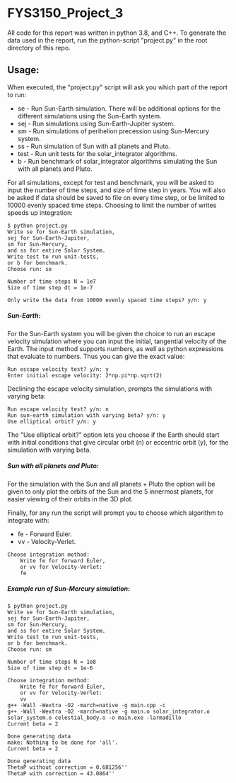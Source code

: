 # FYS3150_Project_3
All code for this report was written in python 3.8, and C++.
To generate the data used in the report, run the python-script "project.py" in the root directory of this repo.

## Usage:
When executed, the "project.py" script will ask you which part of the report to run:
*   se   - Run Sun-Earth simulation. There will be additional options for the different simulations using the Sun-Earth system.
*   sej  - Run simulations using Sun-Earth-Jupiter system.
*   sm   - Run simulations of perihelion precession using Sun-Mercury system.
*   ss   - Run simulation of Sun with all planets and Pluto.
*   test - Run unit tests for the solar\_integrator algorithms.
*   b    - Run benchmark of solar\_integrator algorithms simulating the Sun with all planets and Pluto.

For all simulations, except for test and benchmark, you will be asked to input the number of time steps, and size of time step in years. You will also be asked if data should be saved to file on every time step, or be limited to 10000 evenly spaced time steps. Choosing to limit the number of writes speeds up integration:
```console
$ python project.py
Write se for Sun-Earth simulation,
sej for Sun-Earth-Jupiter,
sm for Sun-Mercury,
and ss for entire Solar System.
Write test to run unit-tests,
or b for benchmark.
Choose run: se

Number of time steps N = 1e7
Size of time step dt = 1e-7

Only write the data from 10000 evenly spaced time steps? y/n: y
```
##### Sun-Earth:
For the Sun-Earth system you will be given the choice to run an escape velocity simulation where you can input the initial, tangential velocity of the Earth. The input method supports numbers, as well as python expressions that evaluate to numbers. Thus you can give the exact value:

```console
Run escape velocity test? y/n: y
Enter initial escape velocity: 2*np.pi*np.sqrt(2)
```
Declining the escape velocity simulation, prompts the simulations with varying beta:
```console
Run escape velocity test? y/n: n
Run sun-earth simulation with varying beta? y/n: y
Use elliptical orbit? y/n: y
```
The "Use elliptical orbit?" option lets you choose if the Earth should start with initial conditions that give circular orbit (n) or eccentric orbit (y), for the simulation with varying beta.

##### Sun with all planets and Pluto:
For the simulation with the Sun and all planets + Pluto the option will be given to only plot the orbits of the Sun and the 5 innermost planets, for easier viewing of their orbits in the 3D plot.

Finally, for any run the script will prompt you to choose which algorithm to integrate with:
*   fe - Forward Euler.
*   vv - Velocity-Verlet.

```console
Choose integration method:
    Write fe for forward Euler,
    or vv for Velocity-Verlet:
    fe
```

##### Example run of Sun-Mercury simulation:
```console
$ python project.py
Write se for Sun-Earth simulation,
sej for Sun-Earth-Jupiter,
sm for Sun-Mercury,
and ss for entire Solar System.
Write test to run unit-tests,
or b for benchmark.
Choose run: sm

Number of time steps N = 1e8
Size of time step dt = 1e-6

Choose integration method:
    Write fe for forward Euler,
    or vv for Velocity-Verlet:
    vv
g++ -Wall -Wextra -O2 -march=native -g main.cpp -c
g++ -Wall -Wextra -O2 -march=native -g main.o solar_integrator.o solar_system.o celestial_body.o -o main.exe -larmadillo
Current beta = 2

Done generating data
make: Nothing to be done for 'all'.
Current beta = 2

Done generating data
ThetaP without correction = 0.681256''
ThetaP with correction = 43.0864''
```
